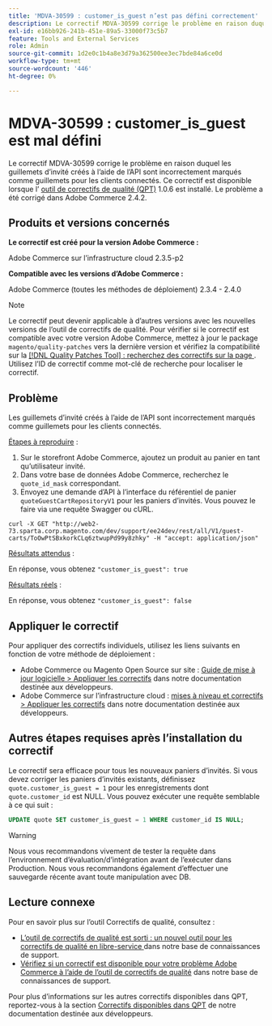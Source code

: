 ```yaml
---
title: 'MDVA-30599 : customer_is_guest n’est pas défini correctement'
description: Le correctif MDVA-30599 corrige le problème en raison duquel les guillemets d’invité créés à l’aide de l’API sont incorrectement marqués comme guillemets pour les clients connectés. Ce correctif est disponible lorsque l’[outil de correctifs de qualité (QPT)](/help/announcements/adobe-commerce-announcements/magento-quality-patches-released-new-tool-to-self-serve-quality-patches.md) 1.0.6 est installé. Le problème a été corrigé dans Adobe Commerce 2.4.2.
exl-id: e16bb926-241b-451e-89a5-33000f73c5b7
feature: Tools and External Services
role: Admin
source-git-commit: 1d2e0c1b4a8e3d79a362500ee3ec7bde84a6ce0d
workflow-type: tm+mt
source-wordcount: '446'
ht-degree: 0%

---
```


# MDVA-30599 : customer_is_guest est mal défini

Le correctif MDVA-30599 corrige le problème en raison duquel les guillemets d’invité créés à l’aide de l’API sont incorrectement marqués comme guillemets pour les clients connectés. Ce correctif est disponible lorsque l’ [outil de correctifs de qualité (QPT)](/help/announcements/adobe-commerce-announcements/magento-quality-patches-released-new-tool-to-self-serve-quality-patches.md) 1.0.6 est installé. Le problème a été corrigé dans Adobe Commerce 2.4.2.

## Produits et versions concernés

**Le correctif est créé pour la version Adobe Commerce :**

Adobe Commerce sur l’infrastructure cloud 2.3.5-p2

**Compatible avec les versions d’Adobe Commerce :**

Adobe Commerce (toutes les méthodes de déploiement) 2.3.4 - 2.4.0

>[!NOTE]
>
>Le correctif peut devenir applicable à d’autres versions avec les nouvelles versions de l’outil de correctifs de qualité. Pour vérifier si le correctif est compatible avec votre version Adobe Commerce, mettez à jour le package `magento/quality-patches` vers la dernière version et vérifiez la compatibilité sur la [[!DNL Quality Patches Tool] : recherchez des correctifs sur la page ](https://devdocs.magento.com/quality-patches/tool.html#patch-grid). Utilisez l’ID de correctif comme mot-clé de recherche pour localiser le correctif.

## Problème

Les guillemets d’invité créés à l’aide de l’API sont incorrectement marqués comme guillemets pour les clients connectés.

<u>Étapes à reproduire</u> :

1. Sur le storefront Adobe Commerce, ajoutez un produit au panier en tant qu’utilisateur invité.
1. Dans votre base de données Adobe Commerce, recherchez le `quote_id_mask` correspondant.
1. Envoyez une demande d’API à l’interface du référentiel de panier `quoteGuestCartRepositoryV1` pour les paniers d’invités. Vous pouvez le faire via une requête Swagger ou cURL.

```curl
curl -X GET "http://web2-73.sparta.corp.magento.com/dev/support/ee24dev/rest/all/V1/guest-carts/ToOwPtSBxkorkCLq6ztwupPd99y8zhky" -H "accept: application/json"
```

<u>Résultats attendus</u> :

En réponse, vous obtenez `"customer_is_guest": true`

<u>Résultats réels</u> :

En réponse, vous obtenez `"customer_is_guest": false`

## Appliquer le correctif

Pour appliquer des correctifs individuels, utilisez les liens suivants en fonction de votre méthode de déploiement :

* Adobe Commerce ou Magento Open Source sur site : [Guide de mise à jour logicielle > Appliquer les correctifs](https://devdocs.magento.com/guides/v2.4/comp-mgr/patching/mqp.html) dans notre documentation destinée aux développeurs.
* Adobe Commerce sur l’infrastructure cloud : [mises à niveau et correctifs > Appliquer les correctifs](https://devdocs.magento.com/cloud/project/project-patch.html) dans notre documentation destinée aux développeurs.

## Autres étapes requises après l’installation du correctif

Le correctif sera efficace pour tous les nouveaux paniers d’invités. Si vous devez corriger les paniers d’invités existants, définissez `quote.customer_is_guest = 1` pour les enregistrements dont `quote.customer_id` est NULL. Vous pouvez exécuter une requête semblable à ce qui suit :

```sql
UPDATE quote SET customer_is_guest = 1 WHERE customer_id IS NULL;
```

>[!WARNING]
>
>Nous vous recommandons vivement de tester la requête dans l’environnement d’évaluation/d’intégration avant de l’exécuter dans Production. Nous vous recommandons également d’effectuer une sauvegarde récente avant toute manipulation avec DB.

## Lecture connexe

Pour en savoir plus sur l’outil Correctifs de qualité, consultez :

* [ L’outil de correctifs de qualité est sorti : un nouvel outil pour les correctifs de qualité en libre-service ](/help/announcements/adobe-commerce-announcements/magento-quality-patches-released-new-tool-to-self-serve-quality-patches.md) dans notre base de connaissances de support.
* [Vérifiez si un correctif est disponible pour votre problème Adobe Commerce à l’aide de l’outil de correctifs de qualité](/help/support-tools/patches-available-in-qpt-tool/check-patch-for-magento-issue-with-magento-quality-patches.md) dans notre base de connaissances de support.

Pour plus d’informations sur les autres correctifs disponibles dans QPT, reportez-vous à la section [Correctifs disponibles dans QPT](https://devdocs.magento.com/quality-patches/tool.html#patch-grid) de notre documentation destinée aux développeurs.
